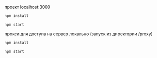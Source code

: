 проект localhost:3000
```bash
npm install
```
```bash
npm start
```

прокси для доступа на сервер локально
(запуск из директории /proxy)
```bash
npm install
```
```bash
npm start
```


